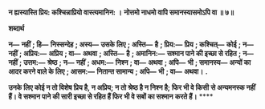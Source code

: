 **न ह्यस्यास्ति प्रिय: कश्चिन्नाप्रियो वास्त्यमानिन: ।** **नोत्तमो नाधमो वापि समानस्यासमोऽपि वा ॥ ७॥** 

**शब्दार्थ** 

**न—** **नहीं** **; हि—** **निस्सन्देह** **; अस्य—** **उसके लिए** **; अस्ति—** **है** **; प्रिय:—** **प्रिय** **; कश्चित्—** **कोई** **; न—** **नहीं** **; अप्रिय:—** **अप्रिय** **; वा—** **अथवा** **; अस्ति—** **है** **; अमानिन:—** **सश्मान पाने की इच्छा से रहित** **; न—** **नहीं** **; उत्तम:—** **श्रेष्ठ** **; न—** **नहीं** **; अधम:—** **निश्न** **; वा—** **अथवा** **; अपि—** **भी** **; समानस्य—** **अन्यों का आदर करने वाले के लिए** **; आसम:—** **नितान्त सामान्य** **; अपि—** **भी** **; वा—** **अथवा।** **.** 

**उनके लिए कोई न तो विशेष प्रिय है, न अप्रिय; न तो श्रेष्ठ है न निश्न है; फिर भी वे किसी** **से अन्यमनस्क नहीं हैं। वे सश्मान पाने की सारी इच्छा से रहित हैं फिर भी वे सबों का सश्मान** **करते हैं।** **** 